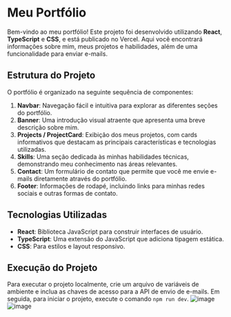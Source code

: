 # Meu Portfólio

Bem-vindo ao meu portfólio! Este projeto foi desenvolvido utilizando **React**, **TypeScript** e **CSS**, e está publicado no Vercel. Aqui você encontrará informações sobre mim, meus projetos e habilidades, além de uma funcionalidade para enviar e-mails.

## Estrutura do Projeto

O portfólio é organizado na seguinte sequência de componentes:

1. **Navbar**: Navegação fácil e intuitiva para explorar as diferentes seções do portfólio.
2. **Banner**: Uma introdução visual atraente que apresenta uma breve descrição sobre mim.
3. **Projects / ProjectCard**: Exibição dos meus projetos, com cards informativos que destacam as principais características e tecnologias utilizadas.
4. **Skills**: Uma seção dedicada às minhas habilidades técnicas, demonstrando meu conhecimento nas áreas relevantes.
5. **Contact**: Um formulário de contato que permite que você me envie e-mails diretamente através do portfólio.
6. **Footer**: Informações de rodapé, incluindo links para minhas redes sociais e outras formas de contato.

## Tecnologias Utilizadas

- **React**: Biblioteca JavaScript para construir interfaces de usuário.
- **TypeScript**: Uma extensão do JavaScript que adiciona tipagem estática.
- **CSS**: Para estilos e layout responsivo.

## Execução do Projeto

Para executar o projeto localmente, crie um arquivo de variáveis de ambiente e inclua as chaves de acesso para a API de envio de e-mails.
Em seguida, para iniciar o projeto, execute o comando `npm run dev`.
![image](https://github.com/user-attachments/assets/6257cb44-b448-460e-adc9-cb4a206de749)
![image](https://github.com/user-attachments/assets/1132969f-0030-47d7-b204-66b7c8b10b0a)



